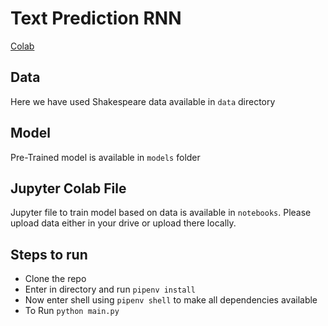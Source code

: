 # Text Prediction RNN 
[Colab](https://colab.research.google.com/drive/19OQj_hmxUXo718Uw5L35nrbq4qPSzoFU?usp=sharing)

## Data
Here we have used Shakespeare data available in `data` directory

## Model
Pre-Trained model is available in `models` folder

## Jupyter Colab File
Jupyter file to train model based on data is available in `notebooks`. Please upload data either in your drive or upload there locally.

## Steps to run
- Clone the repo
- Enter in directory and run `pipenv install`
- Now enter shell using `pipenv shell` to make all dependencies available
- To Run `python main.py`